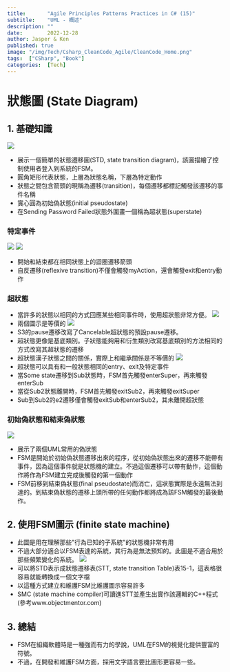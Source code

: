 ```yaml
---
title:       "Agile Principles Patterns Practices in C# (15)"
subtitle:    "UML - 概述"
description: ""
date:        2022-12-28
author: Jasper & Ken
published: true
image: "/img/Tech/Csharp_CleanCode_Agile/CleanCode_Home.png"
tags:  ["CSharp", "Book"]
categories:  [Tech]
---
```


狀態圖 (State Diagram)
======

## 1. 基礎知識
![](/img/Tech/Csharp_CleanCode_Agile/Chapter15_FSM/15_1.png.png)
 - 展示一個簡單的狀態遷移圖(STD, state transition diagram)，該圖描繪了控制使用者登入到系統的FSM。
 - 圓角矩形代表狀態，上層為狀態名稱，下層為特定動作
 - 狀態之間包含箭頭的現稱為遷移(transition)，每個遷移都標記觸發該遷移的事件名稱
 - 實心圓為初始偽狀態(initial pseudostate)
 - 在Sending Password Failed狀態外圍畫一個稱為超狀態(superstate)

### 特定事件
![](/img/Tech/Csharp_CleanCode_Agile/Chapter15_FSM/15_2.png.png)
![](/img/Tech/Csharp_CleanCode_Agile/Chapter15_FSM/15_3.png.png)
- 開始和結束都在相同狀態上的迴圈遷移箭頭
- 自反遷移(reflexive transition)不僅會觸發myAction，還會觸發exit和entry動作

### 超狀態
- 當許多的狀態以相同的方式回應某些相同事件時，使用超狀態非常方便。
![](/img/Tech/Csharp_CleanCode_Agile/Chapter15_FSM/15_4.png.png)
- 兩個圖示是等價的
![](/img/Tech/Csharp_CleanCode_Agile/Chapter15_FSM/15_5.png.png)
- S3的pause遷移改寫了Cancelable超狀態的預設pause遷移。
- 超狀態更像是基底類別。子狀態能夠用和衍生類別改寫基底類別的方法相同的方式改寫其超狀態的遷移
- 超狀態漢子狀態之間的關係，實際上和繼承關係是不等價的
![](/img/Tech/Csharp_CleanCode_Agile/Chapter15_FSM/15_6.png.png)
- 超狀態可以具有和一般狀態相同的entry、exit及特定事件
- 當Some state遷移到Sub狀態時，FSM首先觸發enterSuper，再來觸發enterSub
- 當從Sub2狀態離開時，FSM首先觸發exitSub2，再來觸發exitSuper
- Sub到Sub2的e2遷移僅會觸發exitSub和enterSub2，其未離開超狀態

### 初始偽狀態和結束偽狀態
![](/img/Tech/Csharp_CleanCode_Agile/Chapter15_FSM/15_7.png.png)
- 展示了兩個UML常用的偽狀態
- FSM是開始於初始偽狀態遷移出來的程序，從初始偽狀態出來的遷移不能帶有事件，因為這個事件就是狀態機的建立。不過這個遷移可以帶有動作，這個動作將作為FSM建立完成後觸發的第一個動作
- FSM前移到結束偽狀態(final pseudostate)而消亡，這狀態實際是永遠無法到達的。到結束偽狀態的遷移上頭所帶的任何動作都將成為該FSM觸發的最後動作。


## 2. 使用FSM圖示 (finite state machine)
- 此圖是用在理解那些"行為已知的子系統"的狀態機非常有用
- 不過大部分適合以FSM表達的系統，其行為是無法預知的。此圖是不適合用於那些頻繁變化的系統。
![](/img/Tech/Csharp_CleanCode_Agile/Chapter15_FSM/15_8.png.png)
- 可以將STD表示成狀態遷移表(STT, state transition Table)表15-1，這表格很容易就能轉換成一個文字檔
- 以這種方式建立和維護FSM比維護圖示容易許多
- SMC (state machine compiler)可讀進STT並產生出實作該邏輯的C++程式(參考www.objectmentor.com)


## 3. 總結
- FSM在組織軟體時是一種強而有力的學說，UML在FSM的視覺化提供豐富的符號。
- 不過，在開發和維護FSM方面，採用文字語言要比圖形更容易一些。